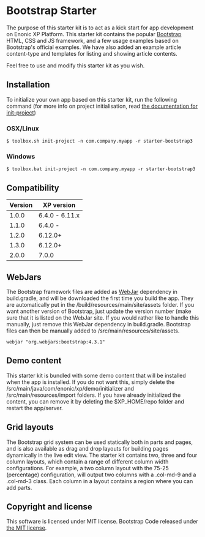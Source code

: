 # Bootstrap Starter

The purpose of this starter kit is to act as a kick start for app development on Enonic XP Platform. This starter kit contains the popular [Bootstrap](http://getbootstrap.com/) HTML, CSS and JS framework, and a few usage examples based on Bootstrap's official examples.
We have also added an example article content-type and templates for listing and showing article contents.

Feel free to use and modify this starter kit as you wish.

## Installation

To initialize your own app based on this starter kit, run the following command (for more info on project initialisation, read [the documentation for init-project](http://xp.readthedocs.org/en/stable/reference/toolbox/init-project.html))

### OSX/Linux
```shell
$ toolbox.sh init-project -n com.company.myapp -r starter-bootstrap3
```

### Windows
```shell
$ toolbox.bat init-project -n com.company.myapp -r starter-bootstrap3
```

## Compatibility

| Version        | XP version |
| ------------- | ------------- |
| 1.0.0 | 6.4.0 - 6.11.x |
| 1.1.0 | 6.4.0 - |
| 1.2.0 | 6.12.0+ |
| 1.3.0 | 6.12.0+ |
| 2.0.0 | 7.0.0 |

## WebJars

The Bootstrap framework files are added as [WebJar](http://www.webjars.org/) dependency in build.gradle, and will be downloaded the first time you build the app. They are automatically put in the /build/resources/main/site/assets folder. If you want another version of Bootstrap, just update the version number (make sure that it is listed on the WebJar site. If you would rather like to handle this manually, just remove this WebJar dependency in build.gradle. Bootstrap files can then be manually added to /src/main/resources/site/assets.

```
webjar "org.webjars:bootstrap:4.3.1"
```

## Demo content

This starter kit is bundled with some demo content that will be installed when the app is installed. If you do not want this, simply delete the /src/main/java/com/enonic/xp/demo/initializer and /src/main/resources/import folders.
If you have already initialized the content, you can remove it by deleting the $XP_HOME/repo folder and restart the app/server.

## Grid layouts

The Bootstrap grid system can be used statically both in parts and pages, and is also available as drag and drop layouts for building pages dynamically in the live edit view.
The starter kit contains two, three and four column layouts, which contain a range of different column width configurations. For example, a two column layout with the 75-25 (percentage) configuration, will output two columns with a .col-md-9 and a .col-md-3 class. Each column in a layout contains a region where you can add parts.

## Copyright and license

This software is licensed under MIT license.
Bootstrap Code released under [the MIT license](https://github.com/twbs/bootstrap/blob/master/LICENSE).
